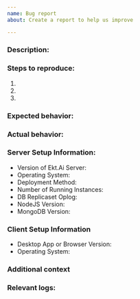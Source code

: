 ```yaml
---
name: Bug report
about: Create a report to help us improve

---
```


<!-- 

Please see our guide for opening issues: https://ekt.ai/docs/contributing/reporting-issues

If you have questions or are looking for help/support please see: https://ekt.ai/docs/getting-support

If you are experiencing a bug please search our issues to be sure it is not already present: https://github.com/RocketChat/Rocket.Chat/issues

-->

### Description:

<!-- A clear and concise description of what the bug is. -->

### Steps to reproduce:

1. <!-- Go to '...' -->
2. <!-- Click on '....' -->
3. <!-- and so on... -->

### Expected behavior:

<!-- What you expect to happen -->

### Actual behavior:

<!-- What actually happens with SCREENSHOT, if applicable -->

### Server Setup Information:

- Version of Ekt.Ai Server: 
- Operating System: 
- Deployment Method: <!-- snap/docker/tar/etc -->
- Number of Running Instances: 
- DB Replicaset Oplog: 
- NodeJS Version: 
- MongoDB Version:

### Client Setup Information

- Desktop App or Browser Version:
- Operating System:

### Additional context

<!-- Add any other context about the problem here. -->

### Relevant logs:

<!-- Logs from both SERVER and BROWSER -->
<!-- For more information about collecting logs please see: https://ekt.ai/docs/contributing/reporting-issues#gathering-logs -->
